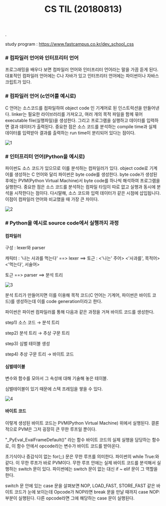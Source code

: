 ﻿---
layout: post
title: "CS TIL (20180813)"
tags: [Computer Science]
comments: true
---

.

study program : https://www.fastcampus.co.kr/dev_school_css

### # 컴파일러 언어와 인터프리터 언어

프로그래밍을 배우다 보면 컴파일러 언어와 인터프리터 언어라는 말을 가끔 듣게 된다. 대표적인 컴파일러 언어에는 C나 자바가 있고 인터프리터 언어에는 파이썬이나 자바스크립트가 있다.

### # 컴파일러 언어 (c언어를 예시로)

C 언어는 소스코드를 컴파일하여 object code 인 기계어로 된 인스트럭션을 만들어낸다. linker는 필요한 라이브러리를 가져오고, 여러 개의 목적 파일을 함께 묶어 executable file(실행파일)을 생성한다. 그리고 프로그램을 실행하고 데이터를 입력하면 결과 데이터가 출력된다. 중요한 점은 소스 코드를 분석하는 compile time과 실제 데이터를 입력받아 결과를 출력하는 run time이 분리되어 있다는 점이다.

![1](https://user-images.githubusercontent.com/41605276/56340153-096faa80-61ec-11e9-88ef-845b825f8e13.png)

### # 인터프리터 언어(Python을 예시로)

파이썬도 소스 코드가 있으므로 이를 분석하는 컴파일러가 있다. object code로 기계어를 생성하는 C 언어와 달리 파이썬은 byte code를 생성한다. byte code가 생성된 후에는 PVM(Python Virtual Machine)서 byte code를 하나씩 해석하여 프로그램을 실행한다. 중요한 점은 소스 코드를 분석하는 컴파일 타임이 따로 없고 실행과 동시에 분석을 시작한다는 점이다. 다시말해, 소스 코드와 입력 데이터가 같은 시점에 삽입됩니다. 이점이 컴파일러 언어와 비교했을 때 가장 큰 차이다.

![2](https://user-images.githubusercontent.com/41605276/56340162-112f4f00-61ec-11e9-9994-dcf741f0a2f9.png)

### # Python을 예시로 source code에서 실행까지 과정

#### 컴파일러

구성  : lexer와 parser

캐릭터 : '나는 사과를 먹는다'  ==>   lexer   ==> 토근 : <'나는' 주어> <'사과를', 목적어> <'먹는다', 서술어>

토근 ==>   parser   ==> 분석 트리

![3](https://user-images.githubusercontent.com/41605276/56340173-17253000-61ec-11e9-91c7-4776ea170f1c.png)

분석 트리가 만들어지면 이를 이용해 목적 코드(C 언어는 기계어, 파이썬은 바이트 코드)를 생성하는데 이를 code generation이라고 한다.


파이썬은 파이썬 컴파일러를 통해 다음과 같은 과정을 거쳐 바이트 코드를 생성한다.

step1) 소스 코드 → 분석 트리

step2) 분석 트리 → 추상 구문 트리

step3) 심벌 테이블 생성

step4) 추상 구문 트리 → 바이트 코드

#### 심벌테이블 

변수와 함수를 모아서 그 속성에 대해 기술해 놓은 테이블.

심벌테이블이 있기 때문에 스텍 프레임을 쌓을 수 있다.

![4](https://user-images.githubusercontent.com/41605276/56340186-1c827a80-61ec-11e9-951c-49900b192d3b.png)

#### 바이트 코드

이렇게 생성된 바이트 코드는 PVM(Python Virtual Machine) 위에서 실행된다. 결론적으로 PVM은 그저 굉장히 큰 무한 루프일 뿐이다.

"_PyEval_EvalFrameDefault()" 라는 함수 바이트 코드의 실제 실행을 담당하는 함수로, 이 함수 안에서 opcode라는 변수가 바이트 코드를 받아온다.

초기식이나 증감식이 없는 for(;;) 문은 무한 루프를 의미한다. 파이썬의 while True:와 같다. 이 무한 루프가 바로 PVM이다. 무한 루프 안에는 실제 바이트 코드를 분석해서 실행하는 switch 문이 있다. 파이썬에는 switch 문이 없는 대신 if ~ elif 문이 그 역할을 한다.

switch 문 안에 있는 case 문을 살펴보면 NOP, LOAD_FAST, STORE_FAST 같은 바이트 코드가 눈에 보이는데 Opcode가 NOP라면 break 문을 만날 때까지 case NOP: 부분이 실행된다. 다른 opcode라면 그에 해당하는 case 문이 실행된다.
